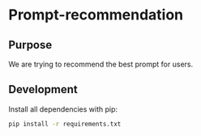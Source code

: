 # Prompt-recommendation

## Purpose
We are trying to recommend the best prompt for users.

## Development
Install all dependencies with pip:

```bash
pip install -r requirements.txt
```


